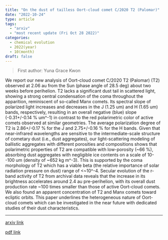 ```yaml
---
title: "On the dust of tailless Oort-cloud comet C/2020 T2 (Palomar)"
date: "2022-10-24"
type: article
tags:
  - "arxiv"
  - "most recent update (Fri Oct 28 2022)"
categories:
  - chemical evolution
  - 2022(year)
  - 10(month)
draft: false
---
```


> First author: Yuna Grace Kwon

 We report our new analysis of Oort-cloud comet C/2020 T2 (Palomar) (T2)
observed at 2.06 au from the Sun (phase angle of 28.5 deg) about two weeks
before perihelion. T2 lacks a significant dust tail in scattered light, showing
a strong central condensation of the coma throughout the apparition,
reminiscent of so-called Manx comets. Its spectral slope of polarized light
increases and decreases in the J (1.25 um) and H (1.65 um) bands, respectively,
resulting in an overall negative (blue) slope (-0.31+/-0.14 % um^-1) in
contrast to the red polarimetric color of active comets observed at similar
geometries. The average polarization degree of T2 is 2.86+/-0.17 % for the J
and 2.75+/-0.16 % for the H bands. Given that near-infrared wavelengths are
sensitive to the intermediate-scale structure of cometary dust (i.e., dust
aggregates), our light-scattering modeling of ballistic aggregates with
different porosities and compositions shows that polarimetric properties of T2
are compatible with low-porosity (~66 %), absorbing dust aggregates with
negligible ice contents on a scale of 10--100 um (density of ~652 kg m^-3).
This is supported by the coma morphology of T2 which has a viable beta (the
relative importance of solar radiation pressure on dust) range of <~10^-4.
Secular evolution of the r-band activity of T2 from archival data reveals that
the increase in its brightness accelerates around 2.4 au pre-perihelion, with
its overall dust production rate ~100 times smaller than those of active
Oort-cloud comets. We also found an apparent concentration of T2 and Manx
comets toward ecliptic orbits. This paper underlines the heterogeneous nature
of Oort-cloud comets which can be investigated in the near future with
dedicated studies of their dust characteristics.

---
[arxiv link](http://arxiv.org/abs/2210.13091v1)

[pdf link](http://arxiv.org/pdf/2210.13091v1)
